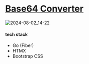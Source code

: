 # [Base64 Converter](https://base64-converter.ciptacode.com)

![2024-08-02_14-22](https://github.com/user-attachments/assets/683de1ea-3317-43f0-8f81-af3e59d5dc1f)

#### tech stack
- Go (Fiber)
- HTMX
- Bootstrap CSS
